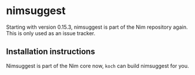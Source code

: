 # nimsuggest
Starting with version 0.15.3, nimsuggest is part of the Nim repository again.
This is only used as an issue tracker.

## Installation instructions
Nimsuggest is part of the Nim core now, ``koch`` can build nimsuggest for you.

